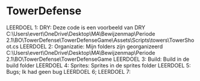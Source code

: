 # TowerDefense

LEERDOEL 1: DRY:
Deze code is een voorbeeld van DRY
C:\Users\evert\OneDrive\Desktop\MA\Bewijzenmap\Periode 2.1\BO\TowerDefense\TowerDefenseGame\Assets\Scripts\towers\TowerShoot.cs
LEERDOEL 2: Organizatie:
Mijn folders zijn georganizeerd
C:\Users\evert\OneDrive\Desktop\MA\Bewijzenmap\Periode 2.1\BO\TowerDefense\TowerDefenseGame
LEERDOEL 3: Build:
Build in de build folder
LEERDOEL 4: Sprites:
Sprites in de sprites folder
LEERDOEL 5: Bugs;
Ik had geen bug
LEERDOEL 6; 
LEERDOEL 7:
